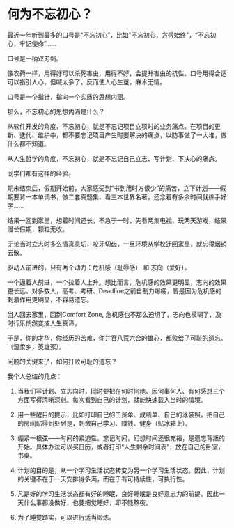 # 何为不忘初心？

最近一年听到最多的口号是“不忘初心”，比如"不忘初心，方得始终"，“不忘初心，牢记使命”……



口号是一柄双刃剑。

像农药一样，用得好可以杀死害虫，用得不好，会提升害虫的抗性。口号用得合适可以指引人心，但喊太多了，反而使人心生茧，麻木无情。



口号是一个指针，指向一个实质的思想内涵。

那么，不忘初心的思想内涵是什么？

从软件开发的角度，不忘初心，就是不忘记项目立项时的业务痛点。在项目的更新、迭代、维护中，都不要忘记项目产生时要解决的痛点，以防事做了一大堆，做什么都不知道。

从人生哲学的角度，不忘初心，就是不忘记自己立志、写计划、下决心的痛点。



同学们都有这样的经验。

期未结束后，假期开始前，大家感受到“书到用时方恨少”的痛苦，立下计划——假期要背一本单词书，做二套真题集，看三本世界名著，还念着有多余时间就练手好字……

结果一回到家里，想着时间还长，不急于一时，先看两集电视，玩两天游戏，结果漫长假期，颗粒无收。

无论当时立志时多么情真意切，咬牙切齿，一旦环境从学校迁回家里，就忘得烟销云散。



驱动人前进的，只有两个动力：危机感（耻辱感） 和 志向（爱好）。

一个逼着人前进，一个拉着人上升。想比而言，危机感的效果更明显，志向的效果更长远。对多数人，高考、考研、Deadline之前自制力爆棚，皆是因为危机感的刺激作用更明显，不容易遗忘。

当人回去家里，回到Comfort Zone, 危机感也不那么迫切了，志向也模糊了，及时行乐悄然变成人生真谛。

于是，你的才华，你经历的苦难，你并吞八荒六合的雄心，都败给了可耻的遗忘。（温柔乡，英雄冢）。



问题的关键来了，如何打败可耻的遗忘？

我个人总结的几点：

1. 当我们写计划、立志向时，同时要把在何时何地、因何事何人、有何感想三个方面写得清晰深刻。每次看到自己的计划，就能快速载入当时的情境。

2. 用一些醒目的提示，比如打印自己的工资单、成绩单、自己的泳装照，把自己的房间贴得到处到是，刺激自己学习、赚钱、健身（贴冰箱上）。

3. 绷紧一根弦——时间的紧迫性。忘记时间，幻想时间还很充裕，是遗忘背叛的开始。具体办法可以买日历，或者打印“人生剩余时间表”，放在自己的卧室，书桌。

4. 计划的目的是，从一个学习生活状态转变为另一个学习生活状态。因此，计划的关键不在于一天安排得多满，而在于有可持续性，可执行性。

5. 凡是好的学习生活状态都有好的睡眠，良好睡眠是良好意志力的前提。因此一天什么事都没做好，也要把觉睡好，即不能熬夜。

6. 为了睡觉踏实，可以进行适当锻炼。